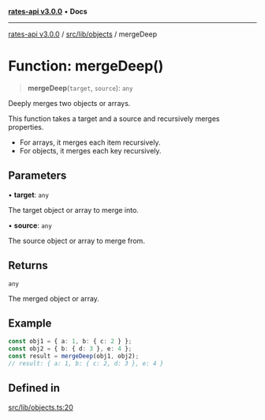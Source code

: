 [**rates-api v3.0.0**](../../../../README.md) • **Docs**

***

[rates-api v3.0.0](../../../../modules.md) / [src/lib/objects](../README.md) / mergeDeep

# Function: mergeDeep()

> **mergeDeep**(`target`, `source`): `any`

Deeply merges two objects or arrays.

This function takes a target and a source and recursively merges properties.
- For arrays, it merges each item recursively.
- For objects, it merges each key recursively.

## Parameters

• **target**: `any`

The target object or array to merge into.

• **source**: `any`

The source object or array to merge from.

## Returns

`any`

The merged object or array.

## Example

```typescript
const obj1 = { a: 1, b: { c: 2 } };
const obj2 = { b: { d: 3 }, e: 4 };
const result = mergeDeep(obj1, obj2);
// result: { a: 1, b: { c: 2, d: 3 }, e: 4 }
```

## Defined in

[src/lib/objects.ts:20](https://github.com/ZelCore-io/rates-api/blob/6685e3f3773638f4d641af3eec276ce5ce2b0d4c/src/lib/objects.ts#L20)
